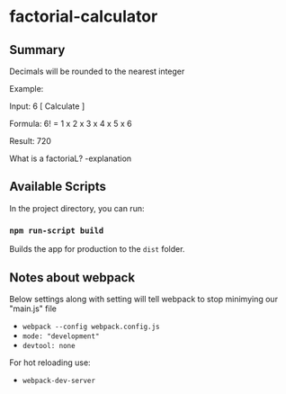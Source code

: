# factorial-calculator

## Summary

Decimals will be rounded to the nearest integer

Example:

Input: 6 [ Calculate ]

Formula:
6! = 1 x 2 x 3 x 4 x 5 x 6

Result:
720

What is a factoriaL?
-explanation

## Available Scripts

In the project directory, you can run:

### `npm run-script build`

Builds the app for production to the `dist` folder.<br>

## Notes about webpack

Below settings along with setting will tell webpack to stop minimying our "main.js" file

- `webpack --config webpack.config.js`
- `mode: "development"`
- `devtool: none`

For hot reloading use:

- `webpack-dev-server`
